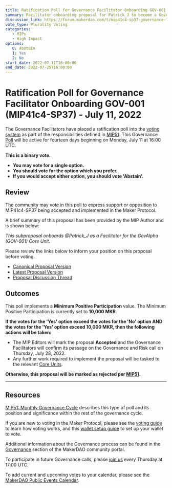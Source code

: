 ```yaml
---
title: Ratification Poll for Governance Facilitator Onboarding GOV-001 (MIP41c4-SP37) - July 11, 2022
summary: Facilitator onboarding proposal for Patrick_J to become a Governance Facilitator for GovAlpha. 
discussion_link: https://forum.makerdao.com/t/mip41c4-sp37-governance-facilitator-onboarding-gov-001/15284
vote_type: Plurality Voting
categories:
   - MIPs
   - High Impact
options:
   0: Abstain
   1: Yes
   2: No
start_date: 2022-07-11T16:00:00
end_date: 2022-07-25T16:00:00
---
```

# Ratification Poll for Governance Facilitator Onboarding GOV-001 (MIP41c4-SP37) - July 11, 2022

The Governance Facilitators have placed a ratification poll into the [voting system](https://vote.makerdao.com/polling) as part of the responsibilities defined in [MIP51](https://mips.makerdao.com/mips/details/MIP51). This Governance [Poll](https://community-development.makerdao.com/en/learn/governance/on-chain-gov) will be active for fourteen days beginning on Monday, July 11 at 16:00 UTC.

**This is a binary vote.**
- **You may vote for a single option.**
- **You should vote for the option which you prefer.**
- **If you would accept either option, you should vote 'Abstain'.**

## Review

The community may vote in this poll to express support or opposition to MIP41c4-SP37 being accepted and implemented in the Maker Protocol.

A brief summary of this proposal has been provided by the MIP Author and is shown below:

*This subproposal onboards @Patrick_J as a Facilitator for the GovAlpha (GOV-001) Core Unit.*

Please review the links below to inform your position on this proposal before voting.
* [Canonical Proposal Version](https://github.com/makerdao/mips/blob/fd3cffb2c1a00bfeb78f1ad13014c48e0410fb12/MIP41/MIP41c4-Subproposals/MIP41c4-SP37.md)
* [Latest Proposal Version](https://mips.makerdao.com/mips/details/MIP41c4SP37)
* [Proposal Discussion Thread](https://forum.makerdao.com/t/mip41c4-sp37-governance-facilitator-onboarding-gov-001/15284)

## Outcomes

This poll implements a **Minimum Positive Participation** value. The Minimum Positive Participation is currently set to **10,000 MKR**.

**If the votes for the 'Yes' option exceed the votes for the 'No' option AND the votes for the 'Yes' option exceed 10,000 MKR, then the following actions will be taken:**
* The MIP Editors will mark the proposal **Accepted** and the Governance Facilitators will confirm its passage on the Governance and Risk call on Thursday, July 28, 2022.
* Any further work required to implement the proposal will be tasked to the relevant [Core Units](https://mips.makerdao.com/mips/details/MIP38#mip38c2-core-unit-state).

**Otherwise, this proposal will be marked as rejected per [MIP51](https://mips.makerdao.com/mips/details/MIP51#mip51c2-ratification-poll).**

---

## Resources

[MIP51: Monthly Governance Cycle](https://mips.makerdao.com/mips/details/MIP51) describes this type of poll and its position and significance within the rest of the governance cycle.

If you are new to voting in the Maker Protocol, please see the [voting guide](https://community-development.makerdao.com/en/learn/governance/how-voting-works/) to learn how voting works, and this [wallet setup guide](https://community-development.makerdao.com/en/learn/governance/voting-setup/) to set up your wallet to vote.

Additional information about the Governance process can be found in the [Governance](https://community-development.makerdao.com/en/learn/governance) section of the MakerDAO community portal.

To participate in future Governance calls, please [join us](https://github.com/makerdao/community/tree/master/governance/governance-and-risk-meetings) every Thursday at 17:00 UTC.

To add current and upcoming votes to your calendar, please see the [MakerDAO Public Events Calendar](https://calendar.google.com/calendar/embed?src=makerdao.com_3efhm2ghipksegl009ktniomdk%40group.calendar.google.com&ctz=UTC&mode=week&showCalendars=0&showPrint=0).
